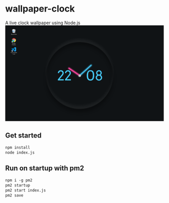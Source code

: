 # wallpaper-clock

A live clock wallpaper using Node.js
![preview](preview.png)

## Get started

```
npm install
node index.js
```

## Run on startup with pm2

```
npm i -g pm2
pm2 startup
pm2 start index.js
pm2 save
```
